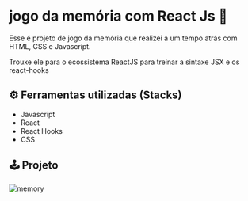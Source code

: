 # jogo da memória com React Js 🎲

<p>Esse é projeto de jogo da memória que realizei a um tempo atrás com HTML, CSS e Javascript.</p>
<p>Trouxe ele para o ecossistema ReactJS para treinar a sintaxe JSX e os react-hooks</p>

## ⚙️ Ferramentas utilizadas (Stacks)
<ul>
  <li>Javascript</li>
  <li>React</li>
  <li>React Hooks</li>
  <li>CSS</li>
</ul>

## 🕹️ Projeto

![memory](https://user-images.githubusercontent.com/95317866/180849282-bfe992a7-073b-43f7-8d00-f4b164f30f6f.gif)
